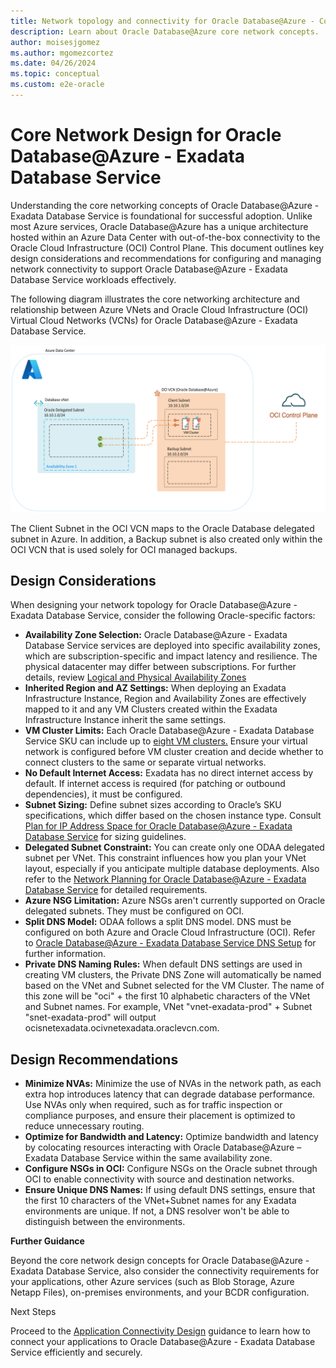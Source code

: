 ```yaml
---
title: Network topology and connectivity for Oracle Database@Azure - Core Network Design
description: Learn about Oracle Database@Azure core network concepts.
author: moisesjgomez
ms.author: mgomezcortez
ms.date: 04/26/2024
ms.topic: conceptual
ms.custom: e2e-oracle
---
```


# Core Network Design for Oracle Database@Azure - Exadata Database Service

Understanding the core networking concepts of Oracle Database@Azure - Exadata Database Service is foundational for successful adoption. Unlike most Azure services, Oracle Database@Azure has a unique architecture hosted within an Azure Data Center with out-of-the-box connectivity to the Oracle Cloud Infrastructure (OCI) Control Plane. This document outlines key design considerations and recommendations for configuring and managing network connectivity to support Oracle Database@Azure - Exadata Database Service workloads effectively.

The following diagram illustrates the core networking architecture and relationship between Azure VNets and Oracle Cloud Infrastructure (OCI) Virtual Cloud Networks (VCNs) for Oracle Database@Azure - Exadata Database Service.

![Core Network Design](./media/basic-vnet-integration.png)

The Client Subnet in the OCI VCN maps to the Oracle Database delegated subnet in Azure. In addition, a Backup subnet is also created only within the OCI VCN that is used solely for OCI managed backups.

## Design Considerations

When designing your network topology for Oracle Database@Azure - Exadata Database Service, consider the following Oracle-specific factors:

- **Availability Zone Selection:** Oracle Database@Azure - Exadata Database Service services are deployed into specific availability zones, which are subscription-specific and impact latency and resilience. The physical datacenter may differ between subscriptions. For further details, review [Logical and Physical Availability Zones](https://learn.microsoft.com/azure/reliability/availability-zones-overview?tabs=azure-cli#physical-and-logical-availability-zones)
- **Inherited Region and AZ Settings:** When deploying an Exadata Infrastructure Instance, Region and Availability Zones are effectively mapped to it and any VM Clusters created within the Exadata Infrastructure Instance inherit the same settings.
- **VM Cluster Limits:** Each Oracle Database@Azure - Exadata Database Service SKU can include up to [eight VM clusters.](https://docs.oracle.com/en-us/iaas/exadatacloud/doc/exa-service-desc.html%22%20%5Cl%20%22GUID-EC1A62C6-DDA1-4F39-B28C-E5091A205DD3) Ensure your virtual network is configured before VM cluster creation and decide whether to connect clusters to the same or separate virtual networks.
- **No Default Internet Access:** Exadata has no direct internet access by default. If internet access is required (for patching or outbound dependencies), it must be configured.
- **Subnet Sizing:** Define subnet sizes according to Oracle’s SKU specifications, which differ based on the chosen instance type. Consult [Plan for IP Address Space for Oracle Database@Azure - Exadata Database Service](https://learn.microsoft.com/azure/oracle/oracle-db/oracle-database-plan-ip) for sizing guidelines.
- **Delegated Subnet Constraint:** You can create only one ODAA delegated subnet per VNet. This constraint influences how you plan your VNet layout, especially if you anticipate multiple database deployments. Also refer to the [Network Planning for Oracle Database@Azure - Exadata Database Service](https://learn.microsoft.com/azure/oracle/oracle-db/oracle-database-network-plan) for detailed requirements.
- **Azure NSG Limitation:** Azure NSGs aren't currently supported on Oracle delegated subnets. They must be configured on OCI.
- **Split DNS Model:** ODAA follows a split DNS model. DNS must be configured on both Azure and Oracle Cloud Infrastructure (OCI). Refer to [Oracle Database@Azure - Exadata Database Service DNS Setup](https://techcommunity.microsoft.com/blog/fasttrackforazureblog/oracle-databaseazure-dns-setup/4304513) for further information.
- **Private DNS Naming Rules:** When default DNS settings are used in creating VM clusters, the Private DNS Zone will automatically be named based on the VNet and Subnet selected for the VM Cluster. The name of this zone will be "oci" + the first 10 alphabetic characters of the VNet and Subnet names. For example, VNet "vnet-exadata-prod" + Subnet "snet-exadata-prod" will output ocisnetexadata.ocivnetexadata.oraclevcn.com.

## Design Recommendations

- **Minimize NVAs:** Minimize the use of NVAs in the network path, as each extra hop introduces latency that can degrade database performance. Use NVAs only when required, such as for traffic inspection or compliance purposes, and ensure their placement is optimized to reduce unnecessary routing.
- **Optimize for Bandwidth and Latency:** Optimize bandwidth and latency by colocating resources interacting with Oracle Database@Azure – Exadata Database Service within the same availability zone.
- **Configure NSGs in OCI:** Configure NSGs on the Oracle subnet through OCI to enable connectivity with source and destination networks.
- **Ensure Unique DNS Names:** If using default DNS settings, ensure that the first 10 characters of the VNet+Subnet names for any Exadata environments are unique. If not, a DNS resolver won't be able to distinguish between the environments.

**Further Guidance**

Beyond the core network design concepts for Oracle Database@Azure - Exadata Database Service, also consider the connectivity requirements for your applications, other Azure services (such as Blob Storage, Azure Netapp Files), on-premises environments, and your BCDR configuration.

Next Steps

Proceed to the [Application Connectivity Design](./application-connectivity-design.md) guidance to learn how to connect your applications to Oracle Database@Azure - Exadata Database Service efficiently and securely.
